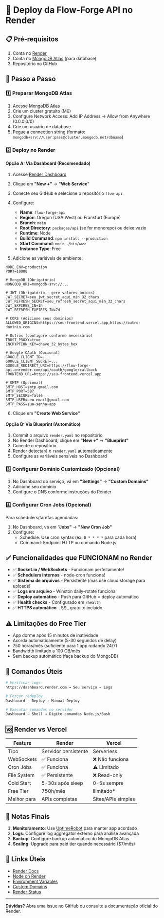 # 🚀 Deploy da Flow-Forge API no Render

## 📋 Pré-requisitos

1. Conta no [Render](https://render.com)
2. Conta no [MongoDB Atlas](https://cloud.mongodb.com) (para database)
3. Repositório no GitHub

## 🎯 Passo a Passo

### 1️⃣ Preparar MongoDB Atlas

1. Acesse [MongoDB Atlas](https://cloud.mongodb.com)
2. Crie um cluster gratuito (M0)
3. Configure Network Access: Add IP Address → Allow from Anywhere (0.0.0.0/0)
4. Crie um usuário de database
5. Pegue a connection string (formato: `mongodb+srv://user:pass@cluster.mongodb.net/dbname`)

### 2️⃣ Deploy no Render

#### Opção A: Via Dashboard (Recomendado)

1. Acesse [Render Dashboard](https://dashboard.render.com)
2. Clique em **"New +"** → **"Web Service"**
3. Conecte seu GitHub e selecione o repositório `flow-api`
4. Configure:
   - **Name**: `flow-forge-api`
   - **Region**: Oregon (USA West) ou Frankfurt (Europe)
   - **Branch**: `main`
   - **Root Directory**: `packages/api` (se for monorepo) ou deixe vazio
   - **Runtime**: Node
   - **Build Command**: `npm install --production`
   - **Start Command**: `node ./bin/www`
   - **Instance Type**: Free

5. Adicione as variáveis de ambiente:

```env
NODE_ENV=production
PORT=10000

# MongoDB (Obrigatório)
MONGODB_URI=mongodb+srv://...

# JWT (Obrigatório - gere valores únicos)
JWT_SECRET=seu_jwt_secret_aqui_min_32_chars
JWT_REFRESH_SECRET=seu_refresh_secret_aqui_min_32_chars
JWT_EXPIRES_IN=1h
JWT_REFRESH_EXPIRES_IN=7d

# CORS (Adicione seus domínios)
ALLOWED_ORIGINS=https://seu-frontend.vercel.app,https://outro-dominio.com

# Outros (configure conforme necessário)
TRUST_PROXY=true
ENCRYPTION_KEY=chave_32_bytes_hex

# Google OAuth (Opcional)
GOOGLE_CLIENT_ID=...
GOOGLE_CLIENT_SECRET=...
GOOGLE_REDIRECT_URI=https://flow-forge-api.onrender.com/api/oauth/google/callback
FRONTEND_URL=https://seu-frontend.vercel.app

# SMTP (Opcional)
SMTP_HOST=smtp.gmail.com
SMTP_PORT=587
SMTP_SECURE=false
SMTP_USER=seu-email@gmail.com
SMTP_PASS=sua-senha-app
```

6. Clique em **"Create Web Service"**

#### Opção B: Via Blueprint (Automático)

1. Commit o arquivo `render.yaml` no repositório
2. No Render Dashboard, clique em **"New +"** → **"Blueprint"**
3. Conecte o repositório
4. Render detectará o `render.yaml` automaticamente
5. Configure as variáveis sensíveis no Dashboard

### 3️⃣ Configurar Domínio Customizado (Opcional)

1. No Dashboard do serviço, vá em **"Settings"** → **"Custom Domains"**
2. Adicione seu domínio
3. Configure o DNS conforme instruções do Render

### 4️⃣ Configurar Cron Jobs (Opcional)

Para schedulers/tarefas agendadas:

1. No Dashboard, vá em **"Jobs"** → **"New Cron Job"**
2. Configure:
   - Schedule: Use cron syntax (ex: `0 * * * *` para cada hora)
   - Command: Endpoint HTTP ou comando Node.js

## ✅ Funcionalidades que FUNCIONAM no Render

- ✅ **Socket.io / WebSockets** - Funcionam perfeitamente!
- ✅ **Schedulers internos** - node-cron funciona!
- ✅ **Sistema de arquivos** - Persistente (mas use cloud storage para uploads)
- ✅ **Logs em arquivo** - Winston daily-rotate funciona
- ✅ **Deploy automático** - Push para GitHub = deploy automático
- ✅ **Health checks** - Configurado em `/health`
- ✅ **HTTPS automático** - SSL gratuito incluído

## ⚠️ Limitações do Free Tier

- App dorme após 15 minutos de inatividade
- Acorda automaticamente (5-30 segundos de delay)
- 750 horas/mês (suficiente para 1 app rodando 24/7)
- Bandwidth limitado a 100 GB/mês
- Sem backup automático (faça backup do MongoDB)

## 🔧 Comandos Úteis

```bash
# Verificar logs
https://dashboard.render.com → Seu serviço → Logs

# Forçar redeploy
Dashboard → Deploy → Manual Deploy

# Executar comandos no servidor
Dashboard → Shell → Digite comandos Node.js/Bash
```

## 🆚 Render vs Vercel

| Feature | Render | Vercel |
|---------|--------|--------|
| Tipo | Servidor persistente | Serverless |
| WebSockets | ✅ Funciona | ❌ Não funciona |
| Cron Jobs | ✅ Funciona | ⚠️ Limitado |
| File System | ✅ Persistente | ❌ Read-only |
| Cold Start | 5-30s após sleep | 0-5s sempre |
| Free Tier | 750h/mês | Ilimitado* |
| Melhor para | APIs completas | Sites/APIs simples |

## 📝 Notas Finais

1. **Monitoramento**: Use [UptimeRobot](https://uptimerobot.com) para manter app acordado
2. **Logs**: Configure log aggregator externo para análise avançada
3. **Backup**: Configure backup automático do MongoDB Atlas
4. **Scaling**: Upgrade para paid tier quando necessário ($7/mês)

## 🔗 Links Úteis

- [Render Docs](https://render.com/docs)
- [Node on Render](https://render.com/docs/deploy-node-express-app)
- [Environment Variables](https://render.com/docs/environment-variables)
- [Custom Domains](https://render.com/docs/custom-domains)
- [Render Status](https://status.render.com)

---

**Dúvidas?** Abra uma issue no GitHub ou consulte a documentação oficial do Render.